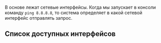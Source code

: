 В основе лежат сетевые интерфейсы. Когда мы запускает в консоли команду `ping 8.8.8.8`, то система определяет в какой сетевой интерфейс отправлять запрос.

**Список доступных интерфейсов**
- 